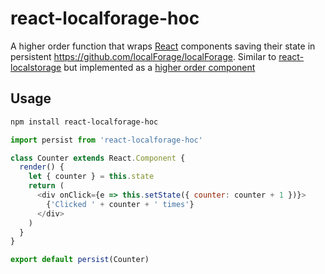 # react-localforage-hoc
A higher order function that wraps [React](https://facebook.github.io/react/) components saving their state in persistent https://github.com/localForage/localForage. Similar to [react-localstorage](https://github.com/STRML/react-localstorage) but implemented as a [higher order component](https://gist.github.com/sebmarkbage/ef0bf1f338a7182b6775)

## Usage

```sh
npm install react-localforage-hoc
```

```js
import persist from 'react-localforage-hoc'

class Counter extends React.Component {
  render() {
    let { counter } = this.state
    return (
      <div onClick={e => this.setState({ counter: counter + 1 })}>
        {'Clicked ' + counter + ' times'}
      </div>
    )
  }
}

export default persist(Counter)
```
